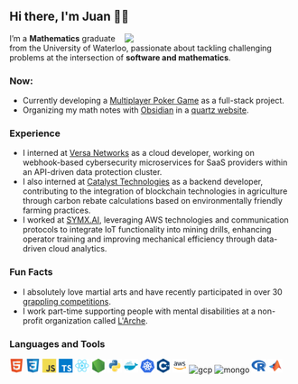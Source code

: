 ## Hi there, I'm Juan 👋🤠


<img align="right" src="https://media1.giphy.com/media/v1.Y2lkPTc5MGI3NjExa2NwZWVqaDFkOTQzdG4wN3U1aDMwdmJudnFleTdoY3hvcXdsaGt6eCZlcD12MV9pbnRlcm5hbF9naWZfYnlfaWQmY3Q9Zw/9D7dMTEskdstXHUOK2/giphy.gif" width="300"/>


I’m a **Mathematics** graduate from the University of Waterloo, passionate about tackling challenging problems at the intersection of **software and mathematics**.  

### Now:
- Currently developing a [Multiplayer Poker Game](https://github.com/jbellogo/Poker) as a full-stack project.  
- Organizing my math notes with [Obsidian](https://obsidian.md/) in a [quartz website](https://jbellogo.github.io/Notes/). 

### Experience
- I interned at [Versa Networks](https://versa-networks.com/) as a cloud developer, working on webhook-based cybersecurity microservices for SaaS providers within an API-driven data protection cluster.  
- I also interned at [Catalyst Technologies](https://catalystreaction.com/) as a backend developer, contributing to the integration of blockchain technologies in agriculture through carbon rebate calculations based on environmentally friendly farming practices.  
- I worked at [SYMX.AI](https://symx.ai/), leveraging AWS technologies and communication protocols to integrate IoT functionality into mining drills, enhancing operator training and improving mechanical efficiency through data-driven cloud analytics.  


### Fun Facts
- I absolutely love martial arts and have recently participated in over 30 [grappling competitions](https://smoothcomp.com/en/profile/769884). 
- I work part-time supporting people with mental disabilities at a non-profit organization called [L'Arche](https://larche.ca/).

### Languages and Tools
<p align="left">
<img src="https://raw.githubusercontent.com/devicons/devicon/master/icons/html5/html5-original.svg" alt="html" width="25" height="25" />
<img src="https://raw.githubusercontent.com/devicons/devicon/master/icons/css3/css3-original.svg" alt="css3" width="25" height="25" />
<img src="https://raw.githubusercontent.com/devicons/devicon/master/icons/javascript/javascript-original.svg" alt="javascript" width="25" height="25" />
<img src="https://raw.githubusercontent.com/devicons/devicon/master/icons/typescript/typescript-original.svg" alt="typescript" width="25" height="25" />
<img src="https://raw.githubusercontent.com/devicons/devicon/master/icons/react/react-original.svg" alt="react" width="25" height="25" />
<img src="https://raw.githubusercontent.com/devicons/devicon/master/icons/nodejs/nodejs-original.svg" alt="nodejs" width="25" height="25" />
<img src="https://raw.githubusercontent.com/devicons/devicon/master/icons/python/python-original.svg" alt="python" width="25" height="25" />
<img src="https://raw.githubusercontent.com/devicons/devicon/master/icons/docker/docker-plain.svg" alt="Docker" width="25" height="25" />
<img src="https://raw.githubusercontent.com/devicons/devicon/master/icons/kubernetes/kubernetes-plain.svg" alt="K8" width="25" height="25" />
<img src="https://raw.githubusercontent.com/devicons/devicon/master/icons/cplusplus/cplusplus-plain.svg" alt="c++" width="25" height="25" />
<img src="https://raw.githubusercontent.com/github/explore/80688e429a7d4ef2fca1e82350fe8e3517d3494d/topics/aws/aws.png" alt="aws" width="25" height="25" />
<img src="https://www.vectorlogo.zone/logos/google_cloud/google_cloud-icon.svg" alt="gcp" width="25" height="25" />
<img src="https://www.vectorlogo.zone/logos/mongodb/mongodb-ar21.svg" alt="mongo" width="40" height="25" />
<img src="https://raw.githubusercontent.com/devicons/devicon/master/icons/r/r-plain.svg" alt="R" width="25" height="25" />
<img src="https://raw.githubusercontent.com/devicons/devicon/master/icons/matlab/matlab-original.svg" alt="Matlab" width="25" height="25" />

</p>

<!--
<details>
  <summary>GitHub Stats</summary>
  <p align="center">
    <img alt="Juans's GitHub Stats" src="https://github-readme-stats.vercel.app/api?username=jbellogo&show_icons=true&hide_border=true" />
  </p>
</details>
-->

[website]: https://jbellogo.netlify.app
[linkedin]: https://linkedin.com/in/jbellogo

<!--
**jbellogo/jbellogo** is a ✨ _special_ ✨ repository because its `README.md` (this file) appears on your GitHub profile.

Here are some ideas to get you started:

- 🔭 I’m currently working on ...
- 🌱 I’m currently learning ...
- 👯 I’m looking to collaborate on ...
- 🤔 I’m looking for help with ...
- 💬 Ask me about ...
- 📫 How to reach me: ...
- 😄 Pronouns: ...
- ⚡ Fun fact: ...
-->
